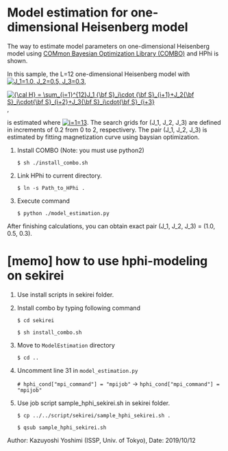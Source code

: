 # Model estimation for one-dimensional Heisenberg model 

The way to estimate model parameters on one-dimensional Heisenberg model using [COMmon Bayesian Optimization Library (COMBO)](https://ma.issp.u-tokyo.ac.jp/en/app/1433) and HPhi is shown.

In this sample, the L=12 one-dimensional Heisenberg model with <a href="https://www.codecogs.com/eqnedit.php?latex=J_1=1.0,&space;J_2=0.5,&space;J_3=0.3" target="_blank"><img src="https://latex.codecogs.com/gif.latex?J_1=1.0,&space;J_2=0.5,&space;J_3=0.3" title="J_1=1.0, J_2=0.5, J_3=0.3" /></a>,

<a href="https://www.codecogs.com/eqnedit.php?latex={\cal&space;H}&space;=&space;\sum_{i=1}^{12}J_1&space;{\bf&space;S}_i\cdot&space;{\bf&space;S}_{i&plus;1}&plus;J_2{\bf&space;S}_i\cdot{\bf&space;S}_{i&plus;2}&plus;J_3{\bf&space;S}_i\cdot{\bf&space;S}_{i&plus;3}" target="_blank"><img src="https://latex.codecogs.com/gif.latex?{\cal&space;H}&space;=&space;\sum_{i=1}^{12}J_1&space;{\bf&space;S}_i\cdot&space;{\bf&space;S}_{i&plus;1}&plus;J_2{\bf&space;S}_i\cdot{\bf&space;S}_{i&plus;2}&plus;J_3{\bf&space;S}_i\cdot{\bf&space;S}_{i&plus;3}" title="{\cal H} = \sum_{i=1}^{12}J_1 {\bf S}_i\cdot {\bf S}_{i+1}+J_2{\bf S}_i\cdot{\bf S}_{i+2}+J_3{\bf S}_i\cdot{\bf S}_{i+3}" /></a>,

is estimated where
<a href="https://www.codecogs.com/eqnedit.php?latex=i=1=13" target="_blank"><img src="https://latex.codecogs.com/gif.latex?i=1=13" title="i=1=13" /></a>. The search grids for (J_1, J_2, J_3) are defined in increments of 0.2 from 0 to 2, respectivery. The pair (J_1, J_2, J_3) is estimated by fitting magnetization curve using baysian optimization.



1. Install COMBO (Note: you must use python2)

    ``$ sh ./install_combo.sh ``

2. Link HPhi to current directory.

    ``$ ln -s Path_to_HPhi .``

3. Execute command

    ``$ python ./model_estimation.py ``

After finishing calculations, you can obtain exact pair (J_1, J_2, J_3) = (1.0, 0.5, 0.3).

# [memo] how to use hphi-modeling on sekirei

1. Use install scripts in sekirei folder.

2. Install combo by typing following command

    ``$ cd sekirei`` 
    
    ``$ sh install_combo.sh``

3. Move to ``ModelEstimation`` directory

   ``$ cd ..``

4. Uncomment line 31 in ``model_estimation.py``

    ``# hphi_cond["mpi_command"] = "mpijob"``
    -> ``hphi_cond["mpi_command"] = "mpijob"``

5. Use job script sample_hphi_sekirei.sh in sekirei folder.

   ``$ cp ../../script/sekirei/sample_hphi_sekirei.sh .``
   
   ``$ qsub sample_hphi_sekirei.sh``
   
Author: Kazuyoshi Yoshimi (ISSP, Univ. of Tokyo), Date: 2019/10/12
